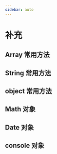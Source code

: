 ```yaml
---
sidebar: auto
---
```

# 补充

## **Array** 常用方法

## **String** 常用方法

## **object** 常用方法

## **Math** 对象

## **Date** 对象

## **console** 对象